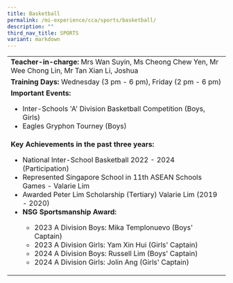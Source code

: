 ```yaml
---
title: Basketball
permalink: /mi-experience/cca/sports/basketball/
description: ""
third_nav_title: SPORTS
variant: markdown
---
```

<table border="0" cellspacing="0" cellpadding="0">
<tbody>
<tr>
<td width="616"><strong>Teacher-in-charge:&nbsp;</strong>Mrs Wan Suyin, Ms Cheong Chew Yen, Mr Wee Chong Lin, Mr Tan Xian Li, Joshua</td>
</tr>
<tr>
<td width="616"><strong>Training Days:</strong>&nbsp;Wednesday (3 pm - 6 pm), Friday (2 pm - 6 pm)</td>
</tr>
<tr>
<td width="616"><strong>Important Events:</strong><br>
<ul>
<li>Inter-Schools 'A' Division Basketball Competition (Boys, Girls)</li>
<li>Eagles Gryphon Tourney (Boys)</li>
</ul>
</td>
</tr>
<tr>
<td width="616"><strong>Key Achievements in the past three years:</strong><br>
<ul>
<li>National Inter-School Basketball 2022 - 2024 (Participation)</li>
<li>Represented Singapore School in 11th ASEAN Schools Games - Valarie Lim</li>
<li>Awarded Peter Lim Scholarship (Tertiary) Valarie Lim (2019 - 2020)</li>
	<li><strong>NSG Sportsmanship Award:</strong></li>
	<ul>
		<li>2023 A Division Boys: Mika Templonuevo (Boys' Captain)</li>
		<li>2023 A Division Girls: Yam Xin Hui (Girls' Captain)</li>
		<li>2024 A Division Boys: Russell Lim (Boys' Captain)</li>
		<li>2024 A Division Girls: Jolin Ang (Girls' Captain)</li>
	</ul>
</ul>
</td>
</tr>
</tbody>
</table>